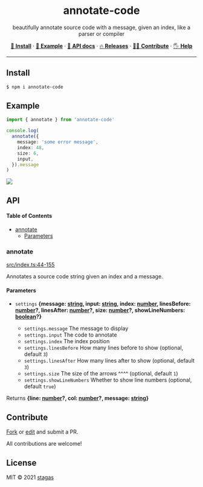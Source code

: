 <h1 align="center">annotate-code</h1>

<p align="center">
beautifully annotate source code with a message, given an index, like a parser or compiler
</p>

<p align="center">
   <a href="#install">        🔧 <strong>Install</strong></a>
 · <a href="#example">        🧩 <strong>Example</strong></a>
 · <a href="#api">            📜 <strong>API docs</strong></a>
 · <a href="https://github.com/stagas/annotate-code/releases"> 🔥 <strong>Releases</strong></a>
 · <a href="#contribute">     💪🏼 <strong>Contribute</strong></a>
 · <a href="https://github.com/stagas/annotate-code/issues">   🖐️ <strong>Help</strong></a>
</p>

---

## Install

```sh
$ npm i annotate-code
```

## Example

```ts
import { annotate } from 'annotate-code'

console.log(
  annotate({
    message: 'some error message',
    index: 48,
    size: 6,
    input,
  }).message
)
```

<img src="demo.png">

## API

<!-- Generated by documentation.js. Update this documentation by updating the source code. -->

#### Table of Contents

- [annotate](#annotate)
  - [Parameters](#parameters)

### annotate

[src/index.ts:44-155](https://github.com/stagas/annotate-code/blob/24f21ac6f7ca15849a13a7dc3d2928995df903f3/src/index.ts#L44-L155 "Source code on GitHub")

Annotates a source code string given an index and a message.

#### Parameters

- `settings` **{message: [string](https://developer.mozilla.org/docs/Web/JavaScript/Reference/Global_Objects/String), input: [string](https://developer.mozilla.org/docs/Web/JavaScript/Reference/Global_Objects/String), index: [number](https://developer.mozilla.org/docs/Web/JavaScript/Reference/Global_Objects/Number), linesBefore: [number](https://developer.mozilla.org/docs/Web/JavaScript/Reference/Global_Objects/Number)?, linesAfter: [number](https://developer.mozilla.org/docs/Web/JavaScript/Reference/Global_Objects/Number)?, size: [number](https://developer.mozilla.org/docs/Web/JavaScript/Reference/Global_Objects/Number)?, showLineNumbers: [boolean](https://developer.mozilla.org/docs/Web/JavaScript/Reference/Global_Objects/Boolean)?}**&#x20;

  - `settings.message` The message to display
  - `settings.input` The code to annotate
  - `settings.index` The index position
  - `settings.linesBefore` How many lines before to show (optional, default `3`)
  - `settings.linesAfter` How many lines after to show (optional, default `3`)
  - `settings.size` The size of the arrows ^^^^ (optional, default `1`)
  - `settings.showLineNumbers` Whether to show line numbers (optional, default `true`)

Returns **{line: [number](https://developer.mozilla.org/docs/Web/JavaScript/Reference/Global_Objects/Number)?, col: [number](https://developer.mozilla.org/docs/Web/JavaScript/Reference/Global_Objects/Number)?, message: [string](https://developer.mozilla.org/docs/Web/JavaScript/Reference/Global_Objects/String)}**&#x20;

## Contribute

[Fork](https://github.com/stagas/annotate-code/fork) or
[edit](https://github.dev/stagas/annotate-code) and submit a PR.

All contributions are welcome!

## License

MIT © 2021
[stagas](https://github.com/stagas)
